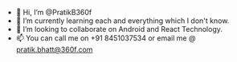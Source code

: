 - 👋 Hi, I’m @PratikB360f
- 🌱 I’m currently learning each and everything which I don't know.
- 💞️ I’m looking to collaborate on Android and React Technology.
- 📫 You can call me on +91 8451037534 or email me @ pratik.bhatt@360f.com

<!---
PratikB360f/PratikB360f is a ✨ special ✨ repository because its `README.md` (this file) appears on your GitHub profile.
You can click the Preview link to take a look at your changes.
--->
